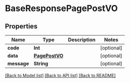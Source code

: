 # BaseResponsePagePostVO

## Properties
Name | Type | Description | Notes
------------ | ------------- | ------------- | -------------
**code** | **Int** |  | [optional] 
**data** | [**PagePostVO**](PagePostVO.md) |  | [optional] 
**message** | **String** |  | [optional] 

[[Back to Model list]](../README.md#documentation-for-models) [[Back to API list]](../README.md#documentation-for-api-endpoints) [[Back to README]](../README.md)


